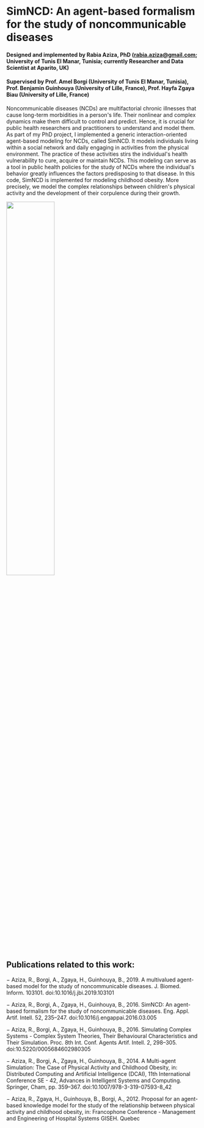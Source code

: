# SimNCD: An agent-based formalism for the study of noncommunicable diseases
#### Designed and implemented by Rabia Aziza, PhD (rabia.aziza@gmail.com; University of Tunis El Manar, Tunisia; currently Researcher and Data Scientist at Aparito, UK)
#### Supervised by Prof. Amel Borgi (University of Tunis El Manar, Tunisia), Prof. Benjamin Guinhouya (University of Lille, France), Prof. Hayfa Zgaya Biau (University of Lille, France)


Noncommunicable diseases (NCDs) are multifactorial chronic illnesses that cause long-term morbidities in a person's life. Their nonlinear and complex dynamics make them difficult to control and predict. Hence, it is crucial for public health researchers and practitioners to understand and model them. 
As part of my PhD project, I implemented a generic interaction-oriented agent-based modeling for NCDs, called SimNCD. It models individuals living within a social network and daily engaging in activities from the physical environment. The practice of these activities stirs the individual's health vulnerability to cure, acquire or maintain NCDs. 
This modeling can serve as a tool in public health policies for the study of NCDs where the individual's behavior greatly influences the factors predisposing to that disease. In this code, SimNCD is implemented for modeling childhood obesity. More precisely, we model the complex relationships between children's physical activity and the development of their corpulence during their growth.

<img src="https://user-images.githubusercontent.com/58255088/157648668-9b5e8629-f496-45d1-9acf-5aeac9fb24b4.png" width="50%"/>


## Publications related to this work:
− Aziza, R., Borgi, A., Zgaya, H., Guinhouya, B., 2019. A multivalued agent-based model for the study of noncommunicable diseases. J. Biomed. Inform. 103101. doi:10.1016/j.jbi.2019.103101

− Aziza, R., Borgi, A., Zgaya, H., Guinhouya, B., 2016. SimNCD: An agent-based formalism for the study of noncommunicable diseases. Eng. Appl. Artif. Intell. 52, 235–247.
doi:10.1016/j.engappai.2016.03.005

− Aziza, R., Borgi, A., Zgaya, H., Guinhouya, B., 2016. Simulating Complex Systems - Complex System Theories, Their Behavioural Characteristics and Their Simulation. Proc. 8th Int. Conf. Agents Artif. Intell. 2, 298–305. doi:10.5220/0005684602980305

− Aziza, R., Borgi, A., Zgaya, H., Guinhouya, B., 2014. A Multi-agent Simulation: The Case of Physical Activity and Childhood Obesity, in: Distributed Computing and Artificial Intelligence (DCAI), 11th International Conference SE - 42, Advances in Intelligent Systems and Computing. Springer, Cham, pp. 359–367. doi:10.1007/978-3-319-07593-8_42

− Aziza, R., Zgaya, H., Guinhouya, B., Borgi, A., 2012. Proposal for an agent-based knowledge model for the study of the relationship between physical activity and childhood obesity, in: Francophone Conference - Management and Engineering of Hospital Systems GISEH. Quebec


